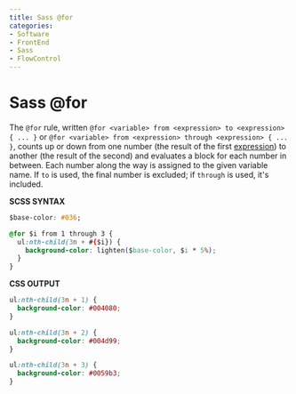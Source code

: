 ```yaml
---
title: Sass @for
categories:
- Software
- FrontEnd
- Sass
- FlowControl
---
```

# Sass @for

The `@for` rule, written `@for <variable> from <expression> to <expression> { ... }` or `@for <variable> from <expression> through <expression> { ... }`, counts up or down from one number (the result of the first [expression](https://sass-lang.com/documentation/syntax/structure#expressions)) to another (the result of the second) and evaluates a block for each number in between. Each number along the way is assigned to the given variable name. If `to` is used, the final number is excluded; if `through` is used, it's included.

**SCSS SYNTAX**

```css
$base-color: #036;

@for $i from 1 through 3 {
  ul:nth-child(3n + #{$i}) {
    background-color: lighten($base-color, $i * 5%);
  }
}
```

**CSS OUTPUT**

```css
ul:nth-child(3n + 1) {
  background-color: #004080;
}

ul:nth-child(3n + 2) {
  background-color: #004d99;
}

ul:nth-child(3n + 3) {
  background-color: #0059b3;
}
```

